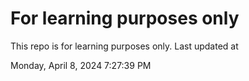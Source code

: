 # For learning purposes only
This repo is for learning purposes only.
Last updated at

Monday, April 8, 2024 7:27:39 PM

